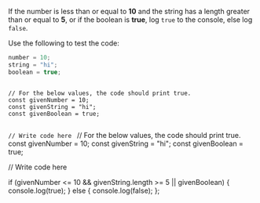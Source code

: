 If the number is less than or equal to **10**
and the string has a length greater than
or equal to **5**, or if the boolean is **true**,
log `true` to the console, else log `false`.

Use the following to test the code:

```js
number = 10;
string = "hi";
boolean = true;
```

<codeblock language="javascript" type="exercise" testMode="fixedInput">
<code>
// For the below values, the code should print true.
const givenNumber = 10;
const givenString = "hi";
const givenBoolean = true;

// Write code here
</code>
<solution>
// For the below values, the code should print true.
const givenNumber = 10;
const givenString = "hi";
const givenBoolean = true;

// Write code here

if (givenNumber <= 10 && givenString.length >= 5 || givenBoolean) {
console.log(true);
} else {
console.log(false);
};
</solution>
</codeblock>
